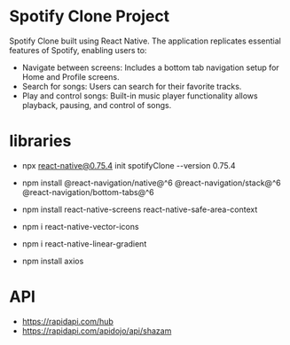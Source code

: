 # Spotify Clone Project

Spotify Clone built using React Native. The application replicates essential features of Spotify, enabling users to:

- Navigate between screens: Includes a bottom tab navigation setup for Home and Profile screens.
- Search for songs: Users can search for their favorite tracks.
- Play and control songs: Built-in music player functionality allows playback, pausing, and control of songs.

# libraries

- npx react-native@0.75.4 init spotifyClone --version 0.75.4

- npm install @react-navigation/native@^6 @react-navigation/stack@^6 @react-navigation/bottom-tabs@^6

- npm install react-native-screens react-native-safe-area-context

- npm i react-native-vector-icons

- npm i react-native-linear-gradient

- npm install axios

# API

- https://rapidapi.com/hub
- https://rapidapi.com/apidojo/api/shazam

